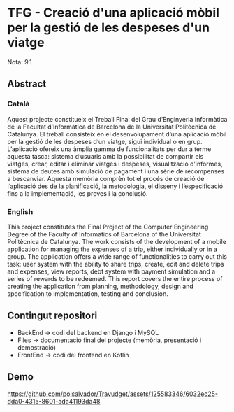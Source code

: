 # TFG - Creació d'una aplicació mòbil per la gestió de les despeses d'un viatge

Nota: 9.1

## Abstract

### Català

Aquest projecte constitueix el Treball Final del Grau d’Enginyeria Informàtica de
la Facultat d’Informàtica de Barcelona de la Universitat Politècnica de Catalunya.
El treball consisteix en el desenvolupament d’una aplicació mòbil per la gestió de
les despeses d’un viatge, sigui individual o en grup.
L’aplicació ofereix una àmplia gamma de funcionalitats per dur a terme aquesta
tasca: sistema d’usuaris amb la possibilitat de compartir els viatges, crear, editar
i eliminar viatges i despeses, visualització d’informes, sistema de deutes amb
simulació de pagament i una sèrie de recompenses a bescanviar.
Aquesta memòria comprèn tot el procés de creació de l’aplicació des de la
planificació, la metodologia, el disseny i l’especificació fins a la implementació,
les proves i la conclusió. 

### English

This project constitutes the Final Project of the Computer Engineering Degree of
the Faculty of Informatics of Barcelona of the Universitat Politècnica de
Catalunya. The work consists of the development of a mobile application for
managing the expenses of a trip, either individually or in a group.
The application offers a wide range of functionalities to carry out this task: user
system with the ability to share trips, create, edit and delete trips and expenses,
view reports, debt system with payment simulation and a series of rewards to be
redeemed.
This report covers the entire process of creating the application from planning,
methodology, design and specification to implementation, testing and conclusion. 

## Contingut repositori

* BackEnd -> codi del backend en Django i MySQL
* Files -> documentació final del projecte (memòria, presentació i demostració)
* FrontEnd -> codi del frontend en Kotlin

## Demo

https://github.com/polsalvador/Travudget/assets/125583346/6032ec25-dda0-4315-8601-ada41193da48
